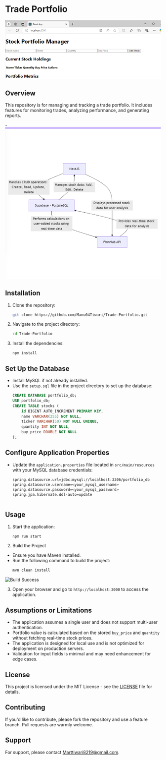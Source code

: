 # Trade Portfolio
![Trade Portfolio](https://github.com/Manu04Tiwari/Trade-Portfolio/blob/main/github%20front.png)
## Overview
This repository is for managing and tracking a trade portfolio. It includes features for monitoring trades, analyzing performance, and generating reports.

-![Trade Portfolio](https://github.com/Manu04Tiwari/Trade-Portfolio/blob/main/StockAnalysisDiagram.png)
## Installation
1. Clone the repository:
   ```bash
   git clone https://github.com/Manu04Tiwari/Trade-Portfolio.git
   ```
2. Navigate to the project directory:
   ```bash
   cd Trade-Portfolio
   ```
3. Install the dependencies:
   ```bash
   npm install
   ```
## Set Up the Database

- Install MySQL if not already installed.
- Use the `setup.sql` file in the project directory to set up the database:
  ```sql
  CREATE DATABASE portfolio_db;
  USE portfolio_db;
  CREATE TABLE stocks (
      id BIGINT AUTO_INCREMENT PRIMARY KEY,
      name VARCHAR(255) NOT NULL,
      ticker VARCHAR(50) NOT NULL UNIQUE,
      quantity INT NOT NULL,
      buy_price DOUBLE NOT NULL
  );

## Configure Application Properties

- Update the `application.properties` file located in `src/main/resources` with your MySQL database credentials:
  ```properties
  spring.datasource.url=jdbc:mysql://localhost:3306/portfolio_db
  spring.datasource.username=<your_mysql_username>
  spring.datasource.password=<your_mysql_password>
  spring.jpa.hibernate.ddl-auto=update


## Usage
1. Start the application:
   ```bash
   npm run start
   ```
2. Build the Project

- Ensure you have Maven installed.
- Run the following command to build the project:
  ```bash
  mvn clean install
![Build Success](https://github.com/Manu04Tiwari/Trade-Portfolio/blob/main/nice.png)

3. Open your browser and go to `http://localhost:3000` to access the application.

## Assumptions or Limitations

- The application assumes a single user and does not support multi-user authentication.
- Portfolio value is calculated based on the stored `buy_price` and `quantity` without fetching real-time stock prices.
- The application is designed for local use and is not optimized for deployment on production servers.
- Validation for input fields is minimal and may need enhancement for edge cases.

## License
This project is licensed under the MIT License - see the [LICENSE](LICENSE) file for details.

## Contributing
If you'd like to contribute, please fork the repository and use a feature branch. Pull requests are warmly welcome.

## Support
For support, please contact [Marttiwari8219@gmail.com](mailto:Marttiwari8219@gmail.com).

